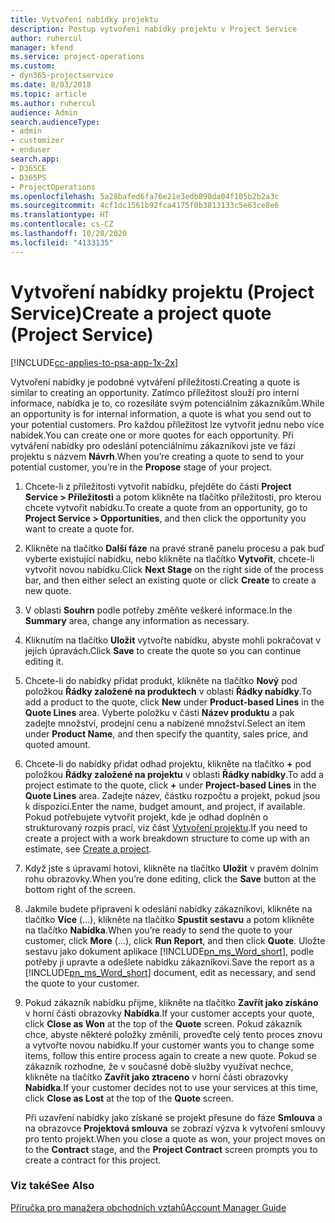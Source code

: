 ```yaml
---
title: Vytvoření nabídky projektu
description: Postup vytvoření nabídky projektu v Project Service
author: ruhercul
manager: kfend
ms.service: project-operations
ms.custom:
- dyn365-projectservice
ms.date: 8/03/2018
ms.topic: article
ms.author: ruhercul
audience: Admin
search.audienceType:
- admin
- customizer
- enduser
search.app:
- D365CE
- D365PS
- ProjectOperations
ms.openlocfilehash: 5a28bafed6fa76e21e3edb890da04f105b2b2a3c
ms.sourcegitcommit: 4cf1dc1561b92fca4175f0b3813133c5e63ce8e6
ms.translationtype: HT
ms.contentlocale: cs-CZ
ms.lasthandoff: 10/28/2020
ms.locfileid: "4133135"
---
```

# <a name="create-a-project-quote-project-service"></a><span data-ttu-id="439eb-103">Vytvoření nabídky projektu (Project Service)</span><span class="sxs-lookup"><span data-stu-id="439eb-103">Create a project quote (Project Service)</span></span>

[!INCLUDE[cc-applies-to-psa-app-1x-2x](../includes/cc-applies-to-psa-app-1x-2x.md)]

<span data-ttu-id="439eb-104">Vytvoření nabídky je podobné vytváření příležitosti.</span><span class="sxs-lookup"><span data-stu-id="439eb-104">Creating a quote is similar to creating an opportunity.</span></span> <span data-ttu-id="439eb-105">Zatímco příležitost slouží pro interní informace, nabídka je to, co rozesíláte svým potenciálním zákazníkům.</span><span class="sxs-lookup"><span data-stu-id="439eb-105">While an opportunity is for internal information, a quote is what you send out to your potential customers.</span></span> <span data-ttu-id="439eb-106">Pro každou příležitost lze vytvořit jednu nebo více nabídek.</span><span class="sxs-lookup"><span data-stu-id="439eb-106">You can create one or more quotes for each opportunity.</span></span> <span data-ttu-id="439eb-107">Při vytváření nabídky pro odeslání potenciálnímu zákazníkovi jste ve fázi projektu s názvem **Návrh**.</span><span class="sxs-lookup"><span data-stu-id="439eb-107">When you’re creating a quote to send to your potential customer, you’re in the **Propose** stage of your project.</span></span>  
  
1. <span data-ttu-id="439eb-108">Chcete-li z příležitosti vytvořit nabídku, přejděte do části  **Project Service > Příležitosti** a potom klikněte na tlačítko příležitosti, pro kterou chcete vytvořit nabídku.</span><span class="sxs-lookup"><span data-stu-id="439eb-108">To create a quote from an opportunity, go to **Project Service > Opportunities**, and then click the opportunity you want to create a quote for.</span></span>  
  
2. <span data-ttu-id="439eb-109">Klikněte na tlačítko **Další fáze** na pravé straně panelu procesu a pak buď vyberte existující nabídku, nebo klikněte na tlačítko **Vytvořit**, chcete-li vytvořit novou nabídku.</span><span class="sxs-lookup"><span data-stu-id="439eb-109">Click **Next Stage** on the right side of the process bar, and then either select an existing quote or click **Create** to create a new quote.</span></span>  
  
3. <span data-ttu-id="439eb-110">V oblasti **Souhrn** podle potřeby změňte veškeré informace.</span><span class="sxs-lookup"><span data-stu-id="439eb-110">In the **Summary** area, change any information as necessary.</span></span>  
  
4. <span data-ttu-id="439eb-111">Kliknutím na tlačítko **Uložit** vytvořte nabídku, abyste mohli pokračovat v jejích úpravách.</span><span class="sxs-lookup"><span data-stu-id="439eb-111">Click **Save** to create the quote so you can continue editing it.</span></span>  
  
5. <span data-ttu-id="439eb-112">Chcete-li do nabídky přidat produkt, klikněte na tlačítko **Nový** pod položkou **Řádky založené na produktech** v oblasti **Řádky nabídky**.</span><span class="sxs-lookup"><span data-stu-id="439eb-112">To add a product to the quote, click **New** under **Product-based Lines** in the **Quote Lines** area.</span></span> <span data-ttu-id="439eb-113">Vyberte položku v části **Název produktu** a pak zadejte množství, prodejní cenu a nabízené množství.</span><span class="sxs-lookup"><span data-stu-id="439eb-113">Select an item under **Product Name**, and then specify the quantity, sales price, and quoted amount.</span></span>  
  
6. <span data-ttu-id="439eb-114">Chcete-li do nabídky přidat odhad projektu, klikněte na tlačítko **+** pod položkou **Řádky založené na projektu** v oblasti **Řádky nabídky**.</span><span class="sxs-lookup"><span data-stu-id="439eb-114">To add a project estimate to the quote, click **+** under **Project-based Lines** in the **Quote Lines** area.</span></span> <span data-ttu-id="439eb-115">Zadejte název, částku rozpočtu a projekt, pokud jsou k dispozici.</span><span class="sxs-lookup"><span data-stu-id="439eb-115">Enter the name, budget amount, and project, if available.</span></span> <span data-ttu-id="439eb-116">Pokud potřebujete vytvořit projekt, kde je odhad doplněn o strukturovaný rozpis prací, viz část [Vytvoření projektu](../psa/create-project.md).</span><span class="sxs-lookup"><span data-stu-id="439eb-116">If you need to create a project with a work breakdown structure to come up with an estimate, see [Create a project](../psa/create-project.md).</span></span>  
  
7. <span data-ttu-id="439eb-117">Když jste s úpravami hotovi, klikněte na tlačítko **Uložit** v pravém dolním rohu obrazovky.</span><span class="sxs-lookup"><span data-stu-id="439eb-117">When you’re done editing, click the **Save** button at the bottom right of the screen.</span></span>  
  
8. <span data-ttu-id="439eb-118">Jakmile budete připraveni k odeslání nabídky zákazníkovi, klikněte na tlačítko **Více** (...), klikněte na tlačítko **Spustit sestavu** a potom klikněte na tlačítko **Nabídka**.</span><span class="sxs-lookup"><span data-stu-id="439eb-118">When you’re ready to send the quote to your customer, click **More** (…), click **Run Report**, and then click **Quote**.</span></span> <span data-ttu-id="439eb-119">Uložte sestavu jako dokument aplikace [!INCLUDE[pn_ms_Word_short](../includes/pn-ms-word-short.md)], podle potřeby ji upravte a odešlete nabídku zákazníkovi.</span><span class="sxs-lookup"><span data-stu-id="439eb-119">Save the report as a [!INCLUDE[pn_ms_Word_short](../includes/pn-ms-word-short.md)] document, edit as necessary, and send the quote to your customer.</span></span>  
  
9. <span data-ttu-id="439eb-120">Pokud zákazník nabídku přijme, klikněte na tlačítko **Zavřít jako získáno** v horní části obrazovky **Nabídka**.</span><span class="sxs-lookup"><span data-stu-id="439eb-120">If your customer accepts your quote, click **Close as Won** at the top of the **Quote** screen.</span></span> <span data-ttu-id="439eb-121">Pokud zákazník chce, abyste některé položky změnili, proveďte celý tento proces znovu a vytvořte novou nabídku.</span><span class="sxs-lookup"><span data-stu-id="439eb-121">If your customer wants you to change some items, follow this entire process again to create a new quote.</span></span> <span data-ttu-id="439eb-122">Pokud se zákazník rozhodne, že v současné době služby využívat nechce, klikněte na tlačítko **Zavřít jako ztraceno** v horní části obrazovky **Nabídka**.</span><span class="sxs-lookup"><span data-stu-id="439eb-122">If your customer decides not to use your services at this time, click **Close as Lost** at the top of the **Quote** screen.</span></span>  
  
   <span data-ttu-id="439eb-123">Při uzavření nabídky jako získané se projekt přesune do fáze **Smlouva** a na obrazovce **Projektová smlouva** se zobrazí výzva k vytvoření smlouvy pro tento projekt.</span><span class="sxs-lookup"><span data-stu-id="439eb-123">When you close a quote as won, your project moves on to the **Contract** stage, and the **Project Contract** screen prompts you to create a contract for this project.</span></span>  
  
### <a name="see-also"></a><span data-ttu-id="439eb-124">Viz také</span><span class="sxs-lookup"><span data-stu-id="439eb-124">See Also</span></span>  
 [<span data-ttu-id="439eb-125">Příručka pro manažera obchodních vztahů</span><span class="sxs-lookup"><span data-stu-id="439eb-125">Account Manager Guide</span></span>](../psa/account-manager-guide.md)
